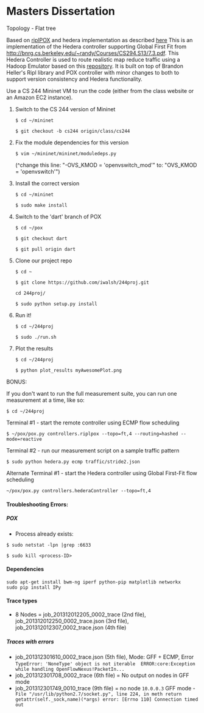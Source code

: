# Masters Dissertation

Topology - Flat tree

Based on [riplPOX](https://github.com/brandonheller/riplpox) and hedera implementation as described [here](https://reproducingnetworkresearch.wordpress.com/2015/05/31/cs244-15-hedera-flow-scheduling-draft/)
This is an implementation of the Hedera controller supporting Global First Fit from http://bnrg.cs.berkeley.edu/~randy/Courses/CS294.S13/7.3.pdf. 
This Hedera Controller is used to route realistic map reduce traffic using a Hadoop Emulator based on this [repository](https://github.com/mvneves/mremu).
It is built on top of Brandon Heller's Ripl library and POX controller with minor changes to both to support version consistency and Hedera functionality.

Use a CS 244 Mininet VM to run the code (either from the class website or an Amazon EC2 instance).

1. Switch to the CS 244 version of Mininet

    `$ cd ~/mininet`

    `$ git checkout -b cs244 origin/class/cs244`

2. Fix the module dependencies for this version

    `$ vim ~/mininet/mininet/moduledeps.py`

    (^change this line: "-OVS_KMOD = 'openvswitch_mod'"
                    to: "OVS_KMOD = 'openvswitch'")

3. Install the correct version

    `$ cd ~/mininet`

    `$ sudo make install`

4. Switch to the 'dart' branch of POX

    `$ cd ~/pox`

    `$ git checkout dart`

    `$ git pull origin dart`

5. Clone our project repo

    `$ cd ~`

    `$ git clone https://github.com/iwalsh/244proj.git`

    `cd 244proj/`

    `$ sudo python setup.py install`

6. Run it!

    `$ cd ~/244proj`

    `$ sudo ./run.sh`

7. Plot the results

    `$ cd ~/244proj`

    `$ python plot_results myAwesomePlot.png`

BONUS:

If you don't want to run the full measurement suite, you can run one measurement
at a time, like so:

`$ cd ~/244proj`

Terminal #1 - start the remote controller using ECMP flow scheduling

`$ ~/pox/pox.py controllers.riplpox --topo=ft,4 --routing=hashed --mode=reactive`

Terminal #2 - run our measurement script on a sample traffic pattern

`$ sudo python hedera.py ecmp traffic/stride2.json`

Alternate Terminal #1 - start the Hedera controller using Global First-Fit flow scheduling

`~/pox/pox.py controllers.hederaController --topo=ft,4`

#### Troubleshooting Errors:

##### POX

*  Process already exists:

```$ sudo netstat -lpn |grep :6633```

```$ sudo kill <process-ID>```

#### Dependencies

```
sudo apt-get install bwm-ng iperf python-pip matplotlib networkx
sudo pip install IPy
```

#### Trace types

+ 8 Nodes = job_201312012205_0002_trace (2nd file), job_201312012250_0002_trace.json (3rd file), job_201312012307_0002_trace.json (4th file)

##### Traces with errors

+ job_201312301610_0002_trace.json (5th file), Mode: GFF + ECMP, Error `TypeError: 'NoneType' object is not iterable 
ERROR:core:Exception while handling OpenFlowNexus!PacketIn...`
+ job_201312301708_0002_trace (6th file) =  No output on nodes in GFF mode 
+ job_201312301749_0010_trace (9th file) = no node `10.0.0.3` GFF mode - `  File "/usr/lib/python2.7/socket.py", line 224, in meth
    return getattr(self._sock,name)(*args)
error: [Errno 110] Connection timed out` 